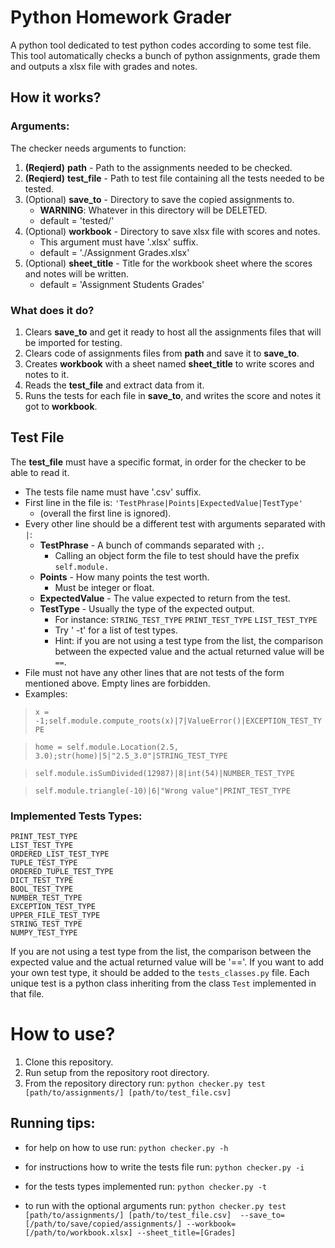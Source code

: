 #  Python Homework Grader

A python tool dedicated to test python codes according to some test file.
This tool automatically checks a bunch of python assignments, grade them and outputs a xlsx file with grades and notes.

## How it works?
### Arguments:
The checker needs arguments to function:
1. **(Reqierd)** **path** - Path to the assignments needed to be checked.
2. **(Reqierd)** **test_file** - Path to test file containing all the tests needed to be tested.
3. (Optional)  **save_to** - Directory to save the copied assignments to.
	- **WARNING**: Whatever in this directory will be DELETED. 
	- default = 'tested/' 
4. (Optional) **workbook** - Directory to save xlsx file with scores and notes. 
	- This argument must have '.xlsx' suffix. 
	- default = './Assignment Grades.xlsx' 
6. (Optional) **sheet_title** - Title for the workbook sheet where the scores and notes 
will be written. 
	- default = 'Assignment Students Grades'

### What does it do?
   1. Clears **save_to** and get it ready to host all the assignments files that will be imported for testing.
   2.  Clears code of assignments files from **path** and save it to **save_to**.
   3. Creates **workbook** with a sheet named **sheet_title** to write scores and notes to it.
   4. Reads the **test_file** and extract data from it.
   5. Runs the tests for each file in **save_to**, and writes the score and notes it got to **workbook**.

## Test File
The **test_file** must have a specific format, in order for the checker to be able to read it.
- The tests file name must have '.csv' suffix. 
- First line in the file is: 
	`'TestPhrase|Points|ExpectedValue|TestType'`
	* (overall the first line is ignored).
- Every other line should be a different test with arguments separated with `|`: 
    - **TestPhrase** - A bunch of commands separated with `;`. 
	    - Calling an object form the file to test should have the prefix `self.module.`
    - **Points** - How many points the test worth. 
	    - Must be integer or float. 
    - **ExpectedValue** - The value expected to return from the test. 
    - **TestType** - Usually the type of the expected output. 
	     - For instance: 
	     `STRING_TEST_TYPE`
	     `PRINT_TEST_TYPE`
	     `LIST_TEST_TYPE`
	     - Try ' -t' for a list of test types.
	     - Hint: if you are not using a test type from the list, the comparison between the expected value and the actual returned value will be `==`.
- File must not have any other lines that are not tests of the form mentioned above. Empty lines are forbidden. 
- Examples: 
> `x = -1;self.module.compute_roots(x)|7|ValueError()|EXCEPTION_TEST_TYPE`

> `home = self.module.Location(2.5, 3.0);str(home)|5|"2.5_3.0"|STRING_TEST_TYPE`

> `self.module.isSumDivided(12987)|8|int(54)|NUMBER_TEST_TYPE`

> `self.module.triangle(-10)|6|"Wrong value"|PRINT_TEST_TYPE`

### Implemented Tests Types:
    PRINT_TEST_TYPE
    LIST_TEST_TYPE
    ORDERED_LIST_TEST_TYPE
    TUPLE_TEST_TYPE
    ORDERED_TUPLE_TEST_TYPE
    DICT_TEST_TYPE
    BOOL_TEST_TYPE
    NUMBER_TEST_TYPE
    EXCEPTION_TEST_TYPE
    UPPER_FILE_TEST_TYPE
    STRING_TEST_TYPE
    NUMPY_TEST_TYPE
If you are not using a test type from the list, the comparison between the expected value and the actual returned value will be '=='.
If you want to add your own test type, it should be added to the `tests_classes.py` file.
Each unique test is a python class inheriting from the class `Test` implemented in that file. 

# How to use?
1. Clone this repository.
2. Run setup from the repository root directory.
3. From the repository directory run:
`python checker.py test [path/to/assignments/] [path/to/test_file.csv]`

## Running tips:
* for help on how to use run:
`python checker.py -h`

* for instructions how to write the tests file run:
`python checker.py -i`

* for the tests types implemented run:
`python checker.py -t`

* to run with the optional arguments run:
`python checker.py test [path/to/assignments/] [path/to/test_file.csv] 
--save_to=[/path/to/save/copied/assignments/] --workbook=[/path/to/workbook.xlsx] --sheet_title=[Grades]`

